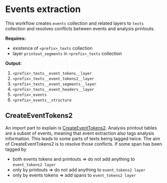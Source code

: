 
# Events extraction

This workflow creates `events` collection and related layers to `texts` collection and resolves conflicts between events and analysis printouts.

**Requires:**
* existence of `<prefix>_texts` collection
* layer `printout_segments` in `<prefix>_texts` collection

**Output:**

1) `<prefix>_texts__event_tokens__layer`
2) `<prefix>_texts__event_tokens2__layer`
3) `<prefix>_texts__event_segments__layer`
4) `<prefix>_texts__event_headers__layer`
5) `<prefix>_events`
6) `<prefix>_events__structure`

## CreateEventTokens2

An import part to explain is [CreateEventTokens2](https://git.stacc.ee/project4/cda-data-cleaning/blob/master/cda_data_cleaning/fact_extraction/event_extraction/step02_create_events_collection/create_events_collection.py#L303). Analysis printout tables are a subset of events, meaning that event extraction also tags analysis information. This leads to some parts of texts being tagged twice. The aim of CreateEventTokens2 is to resolve those conflicts. 
If some span has been tagged by 
* both events tokens and printouts => do not add anything to `event_tokens2 layer`
* only by printouts => do not add anything to `event_tokens2 layer`
* only by events tokens => add spans to `event_tokens2 layer`


